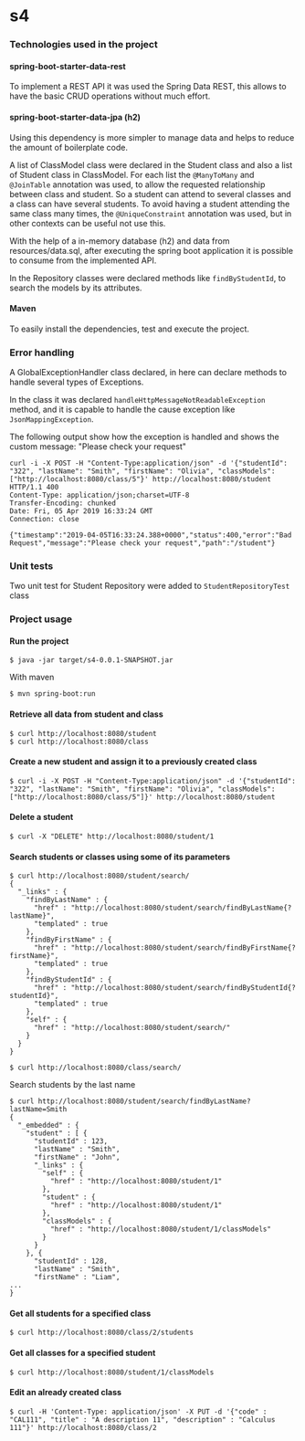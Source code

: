 # s4

### Technologies used in the project

#### spring-boot-starter-data-rest

To implement a REST API it was used the Spring Data REST, this allows to have the
basic CRUD operations without much effort.

#### spring-boot-starter-data-jpa (h2)

Using this dependency is more simpler to manage data and helps to reduce the amount 
of boilerplate code.

A list of ClassModel class were declared in the Student class and also a list of 
Student class in ClassModel. For each list the ```@ManyToMany``` and ```@JoinTable```
annotation was used, to allow the requested relationship between class and student. So
a student can attend to several classes and a class can have several students. 
To avoid having a student attending the same class many times, the ```@UniqueConstraint``` 
annotation was used, but in other contexts can be useful not use this.

With the help of a in-memory database (h2) and data from resources/data.sql, after 
executing the spring boot application it is possible to consume from the implemented API.

In the Repository classes were declared methods like ```findByStudentId```, to search the
models by its attributes.

#### Maven

To easily install the dependencies, test and execute the project.


### Error handling
A GlobalExceptionHandler class declared, in here can declare methods to handle 
several types of Exceptions.

In the class it was declared ```handleHttpMessageNotReadableException``` method, and it
is capable to handle the cause exception like ```JsonMappingException```.

The following output show how the exception is handled and shows the custom message: 
"Please check your request"
~~~~
curl -i -X POST -H "Content-Type:application/json" -d '{"studentId": "322", "lastName": "Smith", "firstName": "Olivia", "classModels":["http://localhost:8080/class/5"}' http://localhost:8080/student
HTTP/1.1 400 
Content-Type: application/json;charset=UTF-8
Transfer-Encoding: chunked
Date: Fri, 05 Apr 2019 16:33:24 GMT
Connection: close

{"timestamp":"2019-04-05T16:33:24.388+0000","status":400,"error":"Bad Request","message":"Please check your request","path":"/student"}
~~~~

### Unit tests
Two unit test for Student Repository were added to ```StudentRepositoryTest``` class

### Project usage
#### Run the project

```$ java -jar target/s4-0.0.1-SNAPSHOT.jar```

With maven

```$ mvn spring-boot:run ```
#### Retrieve all data from student and class
~~~~
$ curl http://localhost:8080/student
$ curl http://localhost:8080/class
~~~~

#### Create a new student and assign it to a previously created class
~~~~
$ curl -i -X POST -H "Content-Type:application/json" -d '{"studentId": "322", "lastName": "Smith", "firstName": "Olivia", "classModels":["http://localhost:8080/class/5"]}' http://localhost:8080/student
~~~~

#### Delete a student
~~~~
$ curl -X "DELETE" http://localhost:8080/student/1
~~~~

#### Search students or classes using some of its parameters
~~~~
$ curl http://localhost:8080/student/search/
{
  "_links" : {
    "findByLastName" : {
      "href" : "http://localhost:8080/student/search/findByLastName{?lastName}",
      "templated" : true
    },
    "findByFirstName" : {
      "href" : "http://localhost:8080/student/search/findByFirstName{?firstName}",
      "templated" : true
    },
    "findByStudentId" : {
      "href" : "http://localhost:8080/student/search/findByStudentId{?studentId}",
      "templated" : true
    },
    "self" : {
      "href" : "http://localhost:8080/student/search/"
    }
  }
}
~~~~

~~~~
$ curl http://localhost:8080/class/search/
~~~~
Search students by the last name
~~~~
$ curl http://localhost:8080/student/search/findByLastName?lastName=Smith
{
  "_embedded" : {
    "student" : [ {
      "studentId" : 123,
      "lastName" : "Smith",
      "firstName" : "John",
      "_links" : {
        "self" : {
          "href" : "http://localhost:8080/student/1"
        },
        "student" : {
          "href" : "http://localhost:8080/student/1"
        },
        "classModels" : {
          "href" : "http://localhost:8080/student/1/classModels"
        }
      }
    }, {
      "studentId" : 128,
      "lastName" : "Smith",
      "firstName" : "Liam",
...
}
~~~~

#### Get all students for a specified class
~~~~
$ curl http://localhost:8080/class/2/students
~~~~

#### Get all classes for a specified student
~~~~
$ curl http://localhost:8080/student/1/classModels
~~~~

#### Edit an already created class
~~~~
$ curl -H 'Content-Type: application/json' -X PUT -d '{"code" : "CAL111", "title" : "A description 11", "description" : "Calculus 111"}' http://localhost:8080/class/2
~~~~

